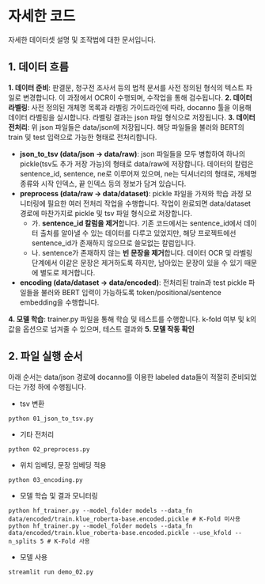 # 자세한 코드 

자세한 데이터셋 설명 및 조작법에 대한 문서입니다. 

## 1. 데이터 흐름

**1. 데이터 준비**: 판결문, 청구전 조사서 등의 법적 문서를 사전 정의된 형식의 텍스트 파일로 변경합니다. 이 과정에서 OCR이 수행되며, 수작업을 통해 검수됩니다. 
**2. 데이터 라벨링**: 사전 정의된 개체명 목록과 라벨링 가이드라인에 따라, docanno 툴을 이용해 데이터 라벨링을 실시합니다. 라벨링 결과는 json 파일 형식으로 저장됩니다. 
**3. 데이터 전처리**: 위 json 파일들은 data/json에 저장됩니다. 해당 파일들을 불러와 BERT의 train 및 test 입력으로 가능한 형태로 전처리합니다. 

- **json_to_tsv (data/json -> data/raw)**: json 파일들을 모두 병합하여 하나의 pickle(tsv도 추가 저장 가능)의 형태로 data/raw에 저장합니다. 데이터의 칼럼은 sentence_id, sentence, ne로 이루어져 있으며, ne는 딕셔너리의 형태로, 개체명 종류와 시작 인덱스, 끝 인덱스 등의 정보가 담겨 있습니다. 
- **preprocess (data/raw -> data/dataset)**: pickle 파일을 가져와 학습 과정 모니터링에 필요한 여러 전처리 작업을 수행합니다. 작업이 완료되면 data/dataset 경로에 마찬가지로 pickle 및 tsv 파일 형식으로 저장합니다. 
    + 가. **sentence_id 칼럼을 제거**합니다. 기존 코드에서는 sentence_id에서 데이터 출처를 알아낼 수 있는 데이터를 다루고 있었지만, 해당 프로젝트에선 sentence_id가 존재하지 않으므로 쓸모없는 칼럼입니다. 
    + 나. sentence가 존재하지 않는 **빈 문장을 제거**합니다. 데이터 OCR 및 라벨링 단계에서 이같은 문장은 제거하도록 하지만, 남아있는 문장이 있을 수 있기 때문에 별도로 제거합니다. 
- **encoding (data/dataset -> data/encoded)**: 전처리된 train과 test pickle 파일들을 불러와 BERT 입력이 가능하도록 token/positional/sentence embedding을 수행합니다. 

**4. 모델 학습**: trainer.py 파일을 통해 학습 및 테스트를 수행합니다. k-fold 여부 및 k의 값을 옵션으로 넘겨줄 수 있으며, 테스트 결과와 
**5. 모델 작동 확인**

## 2. 파일 실행 순서

아래 순서는 data/json 경로에 docanno를 이용한 labeled data들이 적절히 준비되었다는 가정 하에 수행됩니다. 

- tsv 변환
```
python 01_json_to_tsv.py
```
- 기타 전처리
```
python 02_preprocess.py
```
- 위치 임베딩, 문장 임베딩 적용
```
python 03_encoding.py
```
- 모델 학습 및 결과 모니터링

```
python hf_trainer.py --model_folder models --data_fn data/encoded/train.klue_roberta-base.encoded.pickle # K-Fold 미사용
python hf_trainer.py --model_folder models --data_fn data/encoded/train.klue_roberta-base.encoded.pickle --use_kfold --n_splits 5 # K-Fold 사용
```
- 모델 사용
```
streamlit run demo_02.py
```

